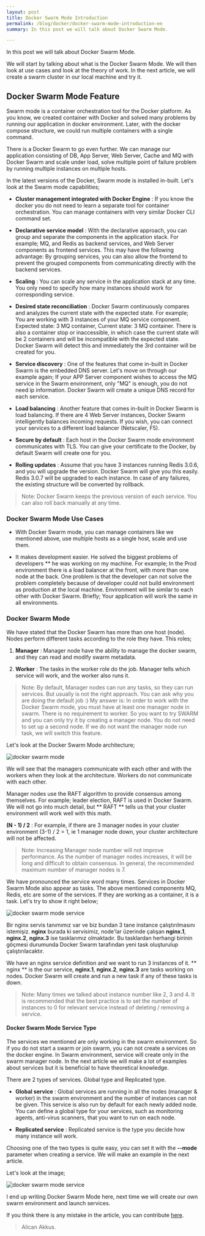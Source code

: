 ```yaml
---
layout: post
title: Docker Swarm Mode Introduction
permalink: /blog/docker/docker-swarm-mode-introduction-en
summary: In this post we will talk about Docker Swarm Mode.

---
```


In this post we will talk about Docker Swarm Mode.

We will start by talking about what is the Docker Swarm Mode. We will then look at use cases and look at the theory of work. In the next article, we will create a swarm cluster in our local machine and try it.

## Docker Swarm Mode Feature
Swarm mode is a container orchestration tool for the Docker platform. As you know, we created container with Docker and solved many problems by running our application in docker environment. Later, with the docker compose structure, we could run multiple containers with a single command.

There is a Docker Swarm to go even further. We can manage our application consisting of DB, App Server, Web Server, Cache and MQ with Docker Swarm and scale under load, solve multiple point of failure problem by running multiple instances on multiple hosts.

In the latest versions of the Docker, Swarm mode is installed in-built. Let's look at the Swarm mode capabilities;

* **Cluster management integrated with Docker Engine** : İf you know the docker you do not need to learn a separate tool for container orchestration. You can manage containers with very similar Docker CLI command set.

* **Declarative service model** : With the declarative approach, you can group and separate the components in the application stack. For example; MQ, and Redis as backend services, and Web Server components as frontend services. This may have the following advantage: By grouping services, you can also allow the frontend to prevent the grouped components from communicating directly with the backend services.

* **Scaling** : You can scale any service in the application stack at any time. You only need to specify how many instances should work for corresponding service.

* **Desired state reconciliation** : Docker Swarm continuously compares and analyzes the current state with the expected state. For example; You are working with 3 instances of your MQ service component. Expected state: 3 MQ container, Current state: 3 MQ container. There is also a container stop or inaccessible, in which case the current state will be 2 containers and will be incompatible with the expected state. Docker Swarm will detect this and immediately the 3rd container will be created for you.

* **Service discovery** : One of the features that come in-built in Docker Swarm is the embedded DNS server. Let's move on through our example again; If your APP Server component wishes to access the MQ service in the Swarm environment, only "MQ" is enough, you do not need ip information. Docker Swarm will create a unique DNS record for each service.

* **Load balancing** : Another feature that comes in-built in Docker Swarm is load balancing. If there are 4 Web Server instances, Docker Swarm intelligently balances incoming requests. If you wish, you can connect your services to a different load balancer (Netscaler, F5).

* **Secure by default** : Each host in the Docker Swarm mode environment communicates with TLS. You can give your certificate to the Docker, by default Swarm will create one for you.

* **Rolling updates** : Assume that you have 3 instances running Redis 3.0.6, and you will upgrade the version. Docker Swarm will give you this easily. Redis 3.0.7 will be upgraded to each instance. In case of any failures, the existing structure will be converted by rollback.

> Note: Docker Swarm keeps the previous version of each service. You can also roll back manually at any time.

### Docker Swarm Mode Use Cases

* With Docker Swarm mode, you can manage containers like we mentioned above, use multiple hosts as a single host, scale and use them.

* It makes development easier. He solved the biggest problems of developers ** he was working on my machine. For example; In the Prod environment there is a load balancer at the front, with more than one node at the back. One problem is that the developer can not solve the problem completely because of developer could not build environment as production at the local machine. Environment will be similar to each other with Docker Swarm.
Briefly; Your application will work the same in all environments.

### Docker Swarm Mode

We have stated that the Docker Swarm has more than one host (node). Nodes perform different tasks according to the role they have. This roles;

1. **Manager** : Manager node have the ability to manage the docker swarm, and they can read and modify swarm metadata.

2. **Worker** : The tasks in the worker role do the job. Manager tells which service will work, and the worker also runs it.

> Note: By default, Manager nodes can run any tasks, so they can run services. But usually is not the right approach. You can ask why you are doing the default job :) My answer is: In order to work with the Docker Swarm mode, you must have at least one manager node in swarm. There is no requirement to worker. So you want to try SWARM and you can only try it by creating a manager node. You do not need to set up a second node. If we do not want the manager node run task, we will switch this feature.

Let's look at the Docker Swarm Mode architecture;

![docker swarm mode](/images/docker/docker-swarm-mode.png)

We will see that the managers communicate with each other and with the workers when they look at the architecture. Workers do not communicate with each other.

Manager nodes use the RAFT algorithm to provide consensus among themselves. For example; leader election, RAFT is used in Docker Swarm. We will not go into much detail, but ** RAFT ** tells us that your cluster environment will work well with this math.

**(N - 1) / 2** : For example, if there are 3 manager nodes in your cluster environment (3-1) / 2 = 1, ie 1 manager node down, your cluster architecture will not be affected.

> Note: Increasing Manager node number will not improve performance. As the number of manager nodes increases, it will be long and difficult to obtain consensus. In general, the recommended maximum number of manager nodes is 7.

We have pronounced the service word many times. Services in Docker Swarm Mode also appear as tasks. The above mentioned components MQ, Redis, etc are some of the services. If they are working as a container, it is a task. Let's try to show it right below;

![docker swarm mode service](/images/docker/docker-service.png)

Bir nginx servis tanımımız var ve biz bundan 3 tane instance çalıştırılmasını istemişiz. **nginx** burada ki servisimiz, node'lar üzerinde çalışan **nginx.1**, **nginx.2**, **nginx.3** ise tasklarımız olmaktadır. Bu tasklardan herhangi birinin göçmesi durumunda Docker Swarm tarafından yeni task oluşturulup çalıştırılacaktır.

We have an nginx service definition and we want to run 3 instances of it. ** nginx ** is the our service, **nginx.1**, **nginx.2**, **nginx.3** are tasks working on nodes. Docker Swarm will create and run a new task if any of these tasks is down.

> Note: Many times we talked about instance number like 2, 3 and 4. It is recommended that the best practice is to set the number of instances to 0 for relevant service instead of deleting / removing a service.

#### Docker Swarm Mode Service Type

The services we mentioned are only working in the swarm environment. So if you do not start a swarm or join swarm, you can not create a services on the docker engine. In Swarm environment, service will create only in the swarm manager node. In the next article we will make a lot of examples about services but it is beneficial to have theoretical knowledge.

There are 2 types of services. Global type and Replicated type.

* **Global service** : Global services are running in all the nodes (manager & worker) in the swarm environment and the number of instances can not be given. This service is also run by default for each newly added node. You can define a global type for your services, such as monitoring agents, anti-virus scanners, that you want to run on each node.

* **Replicated service** : Replicated service is the type you decide how many instance will work.

Choosing one of the two types is quite easy, you can set it with the **--mode** parameter when creating a service. We will make an example in the next article.

Let's look at the image;

![docker swarm mode service](/images/docker/docker-replica-and-global-services.png)

I end up writing Docker Swarm Mode here, next time we will create our own swarm environment and launch services.

If you think there is any mistake in the article, you can contribute [here](https://github.com/AlicanAkkus/alicanakkus.github.io).

> Alican Akkus.
